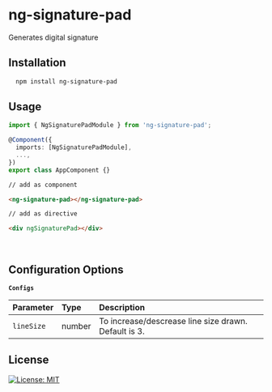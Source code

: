 
# ng-signature-pad

Generates digital signature


## Installation

```bash
  npm install ng-signature-pad
```


## Usage

```ts
import { NgSignaturePadModule } from 'ng-signature-pad';

@Component({
  imports: [NgSignaturePadModule],
  ...,
})
export class AppComponent {}

```

```html
// add as component

<ng-signature-pad></ng-signature-pad>

// add as directive

<div ngSignaturePad></div>

```

&nbsp;
## Configuration Options

**`Configs`**

| Parameter | Type     | Description                |
| :-------- | :------- | :------------------------- |
| `lineSize` | number | To increase/descrease line size drawn. Default is 3. |


## License

[![License: MIT](https://img.shields.io/badge/License-MIT-yellow.svg)](https://choosealicense.com/licenses/mit/) 
